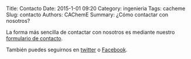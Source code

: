 Title: Contacto
Date: 2015-1-01 09:20
Category: ingenieria
Tags: cacheme
Slug: contacto
Authors: CAChemE
Summary: ¿Cómo contactar con nosotros?

La forma más sencilla de contactar con nosotros es mediante nuestro [formulario de contacto](http://cacheme.org/contacto/).

También puedes seguirnos en [twitter](https://twitter.com/CAChemEorg) o [Facebook](https://www.facebook.com/CAChemEorg).
